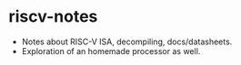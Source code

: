 # riscv-notes
- Notes about RISC-V ISA, decompiling, docs/datasheets.
- Exploration of an homemade processor as well.

